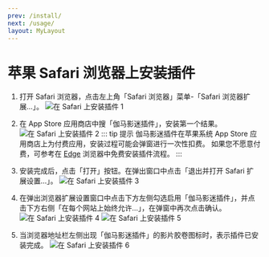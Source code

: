 ```yaml
---
prev: /install/
next: /usage/
layout: MyLayout
---
```


# 苹果 Safari 浏览器上安装插件

1. 打开 Safari 浏览器，点击左上角「Safari 浏览器」菜单-「Safari 浏览器扩展…」。 ![在 Safari 上安装插件 1](/assets/install.safari.1.png)

1. 在 App Store 应用商店中搜「伽马影迷插件」，安装第一个结果。 ![在 Safari 上安装插件 2](/assets/install.safari.2.png)
   ::: tip 提示
   伽马影迷插件在苹果系统 App Store 应用商店上为付费应用，安装过程可能会弹窗进行一次性扣费。
   如果您不愿意付费，可参考在 [Edge](/install/installOnEdge/) 浏览器中免费安装插件流程。
   :::

1. 安装完成后，点击「打开」按钮。在弹出窗口中点击「退出并打开 Safari 扩展设置…」。 ![在 Safari 上安装插件 3](/assets/install.safari.3.png)

1. 在弹出浏览器扩展设置窗口中点击下方左侧勾选启用「伽马影迷插件」，并点击下方右侧「在每个网站上始终允许…」，在弹窗中再次点击确认。 ![在 Safari 上安装插件 4](/assets/install.safari.4.png) ![在 Safari 上安装插件 5](/assets/install.safari.5.png)

1. 当浏览器地址栏左侧出现「伽马影迷插件」的影片胶卷图标时，表示插件已安装完成。 ![在 Safari 上安装插件 6](/assets/install.safari.6.png)
